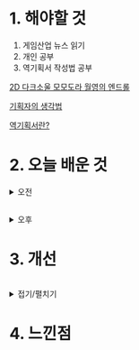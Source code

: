 
# 1. 해야할 것

1. 게임산업 뉴스 읽기 
2. 개인 공부  
3. 역기획서 작성법 공부

[2D 다크소울 모모도라 월영의 엔드롤](https://www.gamemeca.com/view.php?gid=1745024)

[기획자의 생각법](http://www.demitrio.com/?p=8396)

[역기획서란?](https://www.youtube.com/watch?v=gKo6hYM4h8w)


# 2. 오늘 배운 것

<details>
<summary>오전</summary>

## 기획자의 생각법
![image](https://github.com/JM94Ent/TIL-WIL/assets/143363550/741a1b49-a611-41c7-943d-339356dd0142)

![image](https://github.com/JM94Ent/TIL-WIL/assets/143363550/caaa401f-b06e-487e-8ba9-624b030b3714)

![image](https://github.com/JM94Ent/TIL-WIL/assets/143363550/12bed62c-b786-4953-a026-e375853fb19c)

![image](https://github.com/JM94Ent/TIL-WIL/assets/143363550/5f9d0a9e-80be-4c97-844e-1b259bff1941)

![image](https://github.com/JM94Ent/TIL-WIL/assets/143363550/b9eacd57-dc60-4090-b950-f92c62ac85e4)

![image](https://github.com/JM94Ent/TIL-WIL/assets/143363550/328c083c-7189-4dd0-9f73-16fb39f78733)

****

## 역기획서란 무엇인가?

1. 그림에서의 트레이싱이다.
2. 트레이싱(역기획)을 하면서 기획을 전달하는 방법을 배운다.
3. 역기획에 내 생각과 개선점을 찾아 담는다.
4. 그리고 나만의 기획서를 적는다.
</details>

##

<details>
<summary>오후</summary>


</details>




# 3. 개선
```
```
<details>
<summary>접기/펼치기</summary>


</details>



# 4. 느낀점
```

```


